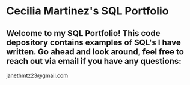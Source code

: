 # Cecilia Martinez's SQL Portfolio
## Welcome to my SQL Portfolio! This code depository contains examples of SQL's I have written. Go ahead and look around, feel free to reach out via email if you have any questions:
janethmtz23@gmail.com

